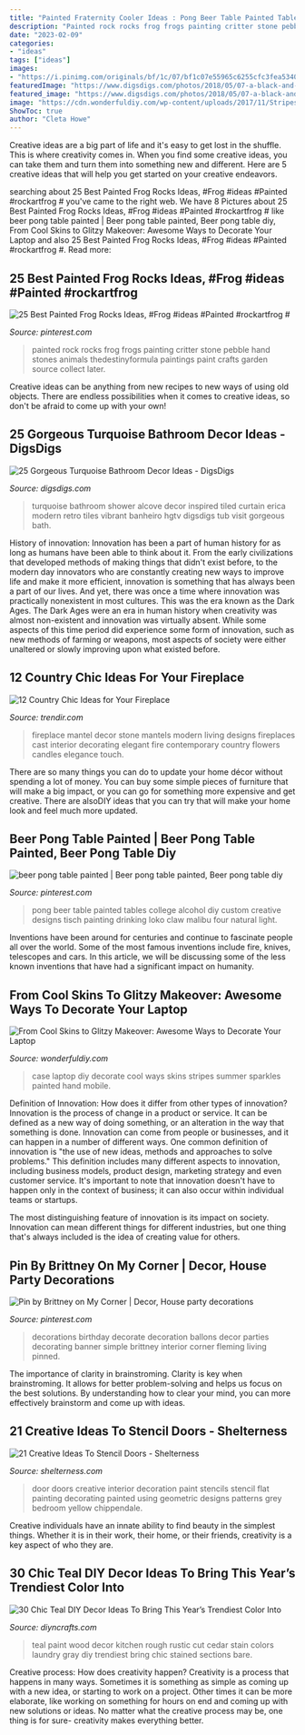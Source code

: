 ```yaml
---
title: "Painted Fraternity Cooler Ideas : Pong Beer Table Painted Tables College Alcohol Diy Custom Creative Designs Tisch Painting Drinking Loko Claw Malibu Four Natural Light"
description: "Painted rock rocks frog frogs painting critter stone pebble hand stones animals thedestinyformula paintings paint crafts garden source collect later"
date: "2023-02-09"
categories:
- "ideas"
tags: ["ideas"]
images:
- "https://i.pinimg.com/originals/bf/1c/07/bf1c07e55965c6255cfc3fea5340a1d6.jpg"
featuredImage: "https://www.digsdigs.com/photos/2018/05/07-a-black-and-white-bathroom-spruced-up-with-turquoise-tiles-here-and-there-to-add-a-vibrant-feel.jpg"
featured_image: "https://www.digsdigs.com/photos/2018/05/07-a-black-and-white-bathroom-spruced-up-with-turquoise-tiles-here-and-there-to-add-a-vibrant-feel.jpg"
image: "https://cdn.wonderfuldiy.com/wp-content/uploads/2017/11/Stripes-and-sparkles-hand-painted-case.jpg"
ShowToc: true
author: "Cleta Howe"
---
```



Creative ideas are a big part of life and it's easy to get lost in the shuffle. This is where creativity comes in. When you find some creative ideas, you can take them and turn them into something new and different. Here are 5 creative ideas that will help you get started on your creative endeavors.

	

		
searching about 25 Best Painted Frog Rocks Ideas, #Frog #ideas #Painted #rockartfrog # you've came to the right web. We have 8 Pictures about 25 Best Painted Frog Rocks Ideas, #Frog #ideas #Painted #rockartfrog # like beer pong table painted | Beer pong table painted, Beer pong table diy, From Cool Skins to Glitzy Makeover: Awesome Ways to Decorate Your Laptop and also 25 Best Painted Frog Rocks Ideas, #Frog #ideas #Painted #rockartfrog #. Read more:
		
    
## 25 Best Painted Frog Rocks Ideas, #Frog #ideas #Painted #rockartfrog #

<img loading=lazy src="https://i.pinimg.com/originals/5b/58/70/5b587043dcab22f1770d14e10a923356.jpg" onerror="this.onerror=null;this.src='https://tse3.mm.bing.net/th?id=OIP.EnAOYltUwjIM_MCPhw1GlgHaHa&amp;pid=15.1';" alt="25 Best Painted Frog Rocks Ideas, #Frog #ideas #Painted #rockartfrog #">

_Source: pinterest.com_

>painted rock rocks frog frogs painting critter stone pebble hand stones animals thedestinyformula paintings paint crafts garden source collect later. 

	

Creative ideas can be anything from new recipes to new ways of using old objects. There are endless possibilities when it comes to creative ideas, so don't be afraid to come up with your own!

    
## 25 Gorgeous Turquoise Bathroom Decor Ideas - DigsDigs

<img loading=lazy src="https://www.digsdigs.com/photos/2018/05/07-a-black-and-white-bathroom-spruced-up-with-turquoise-tiles-here-and-there-to-add-a-vibrant-feel.jpg" onerror="this.onerror=null;this.src='https://tse2.mm.bing.net/th?id=OIP.F4nSjd4BP425zRDb_s1xQwHaLH&amp;pid=15.1';" alt="25 Gorgeous Turquoise Bathroom Decor Ideas - DigsDigs">

_Source: digsdigs.com_

>turquoise bathroom shower alcove decor inspired tiled curtain erica modern retro tiles vibrant banheiro hgtv digsdigs tub visit gorgeous bath. 

	

History of innovation:
Innovation has been a part of human history for as long as humans have been able to think about it. From the early civilizations that developed methods of making things that didn't exist before, to the modern day innovators who are constantly creating new ways to improve life and make it more efficient, innovation is something that has always been a part of our lives. And yet, there was once a time where innovation was practically nonexistent in most cultures. This was the era known as the Dark Ages.
The Dark Ages were an era in human history when creativity was almost non-existent and innovation was virtually absent. While some aspects of this time period did experience some form of innovation, such as new methods of farming or weapons, most aspects of society were either unaltered or slowly improving upon what existed before.

    
## 12 Country Chic Ideas For Your Fireplace

<img loading=lazy src="https://cdn.trendir.com/wp-content/uploads/2017/11/emblished-white.jpg" onerror="this.onerror=null;this.src='https://tse2.mm.bing.net/th?id=OIP.fXa4b0-fFes0dgdQ80-howHaKQ&amp;pid=15.1';" alt="12 Country Chic Ideas for Your Fireplace">

_Source: trendir.com_

>fireplace mantel decor stone mantels modern living designs fireplaces cast interior decorating elegant fire contemporary country flowers candles elegance touch. 

	

There are so many things you can do to update your home décor without spending a lot of money. You can buy some simple pieces of furniture that will make a big impact, or you can go for something more expensive and get creative. There are alsoDIY ideas that you can try that will make your home look and feel much more updated.

    
## Beer Pong Table Painted | Beer Pong Table Painted, Beer Pong Table Diy

<img loading=lazy src="https://i.pinimg.com/originals/bf/1c/07/bf1c07e55965c6255cfc3fea5340a1d6.jpg" onerror="this.onerror=null;this.src='https://tse3.mm.bing.net/th?id=OIP.M4NBS3ZmhwqRZY0SpjAjFAHaMW&amp;pid=15.1';" alt="beer pong table painted | Beer pong table painted, Beer pong table diy">

_Source: pinterest.com_

>pong beer table painted tables college alcohol diy custom creative designs tisch painting drinking loko claw malibu four natural light. 

	

Inventions have been around for centuries and continue to fascinate people all over the world. Some of the most famous inventions include fire, knives, telescopes and cars. In this article, we will be discussing some of the less known inventions that have had a significant impact on humanity.

    
## From Cool Skins To Glitzy Makeover: Awesome Ways To Decorate Your Laptop

<img loading=lazy src="https://cdn.wonderfuldiy.com/wp-content/uploads/2017/11/Stripes-and-sparkles-hand-painted-case.jpg" onerror="this.onerror=null;this.src='https://tse4.mm.bing.net/th?id=OIP.9AY0-Y_W8ISrq2TIP9ZUowHaEL&amp;pid=15.1';" alt="From Cool Skins to Glitzy Makeover: Awesome Ways to Decorate Your Laptop">

_Source: wonderfuldiy.com_

>case laptop diy decorate cool ways skins stripes summer sparkles painted hand mobile. 

	

Definition of Innovation: How does it differ from other types of innovation?
Innovation is the process of change in a product or service. It can be defined as a new way of doing something, or an alteration in the way that something is done. Innovation can come from people or businesses, and it can happen in a number of different ways. 
One common definition of innovation is "the use of new ideas, methods and approaches to solve problems." This definition includes many different aspects to innovation, including business models, product design, marketing strategy and even customer service. It's important to note that innovation doesn't have to happen only in the context of business; it can also occur within individual teams or startups. 

The most distinguishing feature of innovation is its impact on society. Innovation can mean different things for different industries, but one thing that's always included is the idea of creating value for others.

    
## Pin By Brittney On My Corner | Decor, House Party Decorations

<img loading=lazy src="https://i.pinimg.com/originals/33/db/db/33dbdbc634e2c272e403ee947cf91379.jpg" onerror="this.onerror=null;this.src='https://tse2.mm.bing.net/th?id=OIP.Z3XaLms7mMkk68TWfqDqtwHaJ4&amp;pid=15.1';" alt="Pin by Brittney on My Corner | Decor, House party decorations">

_Source: pinterest.com_

>decorations birthday decorate decoration ballons decor parties decorating banner simple brittney interior corner fleming living pinned. 

	

The importance of clarity in brainstroming.
Clarity is key when brainstroming. It allows for better problem-solving and helps us focus on the best solutions. By understanding how to clear your mind, you can more effectively brainstorm and come up with ideas.

    
## 21 Creative Ideas To Stencil Doors - Shelterness

<img loading=lazy src="https://i.shelterness.com/decorating-doors-with-stencils-4.jpg" onerror="this.onerror=null;this.src='https://tse4.mm.bing.net/th?id=OIP.4oXO5nR7Zf0YoTQbA_eptAHaJQ&amp;pid=15.1';" alt="21 Creative Ideas To Stencil Doors - Shelterness">

_Source: shelterness.com_

>door doors creative interior decoration paint stencils stencil flat painting decorating painted using geometric designs patterns grey bedroom yellow chippendale. 

	

Creative individuals have an innate ability to find beauty in the simplest things. Whether it is in their work, their home, or their friends, creativity is a key aspect of who they are.

    
## 30 Chic Teal DIY Decor Ideas To Bring This Year’s Trendiest Color Into

<img loading=lazy src="http://www.diyncrafts.com/wp-content/uploads/2017/09/4-wall.jpg" onerror="this.onerror=null;this.src='https://tse3.mm.bing.net/th?id=OIP.9IlJqVeRfVQ1yXEwjQPXHwHaJQ&amp;pid=15.1';" alt="30 Chic Teal DIY Decor Ideas To Bring This Year’s Trendiest Color Into">

_Source: diyncrafts.com_

>teal paint wood decor kitchen rough rustic cut cedar stain colors laundry gray diy trendiest bring chic stained sections bare. 

	

Creative process: How does creativity happen?
Creativity is a process that happens in many ways. Sometimes it is something as simple as coming up with a new idea, or starting to work on a project. Other times it can be more elaborate, like working on something for hours on end and coming up with new solutions or ideas. No matter what the creative process may be, one thing is for sure- creativity makes everything better.

